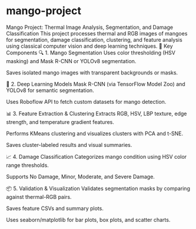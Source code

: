 # mango-project
Mango Project: Thermal Image Analysis, Segmentation, and Damage Classification This project processes thermal and RGB images of mangoes for segmentation, damage classification, clustering, and feature analysis using classical computer vision and deep learning techniques.
🚀 Key Components
🔍 1. Mango Segmentation
Uses color thresholding (HSV masking) and Mask R-CNN or YOLOv8 segmentation.

Saves isolated mango images with transparent backgrounds or masks.

🔧 2. Deep Learning Models
Mask R-CNN (via TensorFlow Model Zoo) and YOLOv8 for semantic segmentation.

Uses Roboflow API to fetch custom datasets for mango detection.

📊 3. Feature Extraction & Clustering
Extracts RGB, HSV, LBP texture, edge strength, and temperature gradient features.

Performs KMeans clustering and visualizes clusters with PCA and t-SNE.

Saves cluster-labeled results and visual summaries.

📈 4. Damage Classification
Categorizes mango condition using HSV color range thresholds.

Supports No Damage, Minor, Moderate, and Severe Damage.

📦 5. Validation & Visualization
Validates segmentation masks by comparing against thermal-RGB pairs.

Saves feature CSVs and summary plots.

Uses seaborn/matplotlib for bar plots, box plots, and scatter charts.

